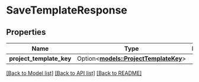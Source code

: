 # SaveTemplateResponse

## Properties

Name | Type | Description | Notes
------------ | ------------- | ------------- | -------------
**project_template_key** | Option<[**models::ProjectTemplateKey**](ProjectTemplateKey.md)> |  | [optional]

[[Back to Model list]](../README.md#documentation-for-models) [[Back to API list]](../README.md#documentation-for-api-endpoints) [[Back to README]](../README.md)


